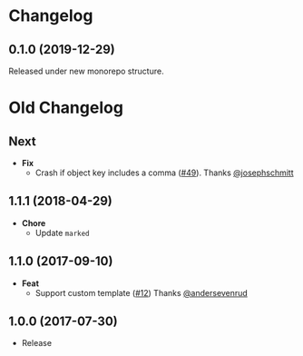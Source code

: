 # Changelog

## 0.1.0 (2019-12-29)

Released under new monorepo structure.

# Old Changelog

## Next
- **Fix**
  - Crash if object key includes a comma ([#49](https://github.com/esdoc/esdoc-plugins/pull/49)). Thanks [@josephschmitt](https://github.com/josephschmitt)

## 1.1.1 (2018-04-29)
- **Chore**
  - Update `marked`

## 1.1.0 (2017-09-10)
- **Feat**
  - Support custom template ([#12](https://github.com/esdoc/esdoc-plugins/pull/12)) Thanks [@andersevenrud](https://github.com/andersevenrud)

## 1.0.0 (2017-07-30)
- Release
